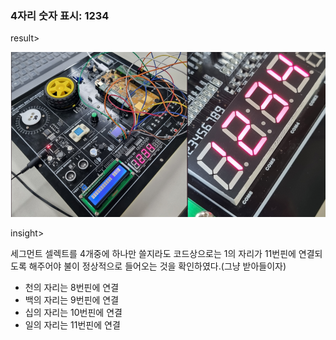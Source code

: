 ### 4자리 숫자 표시: 1234



result>

<img src="./../../images/image-20231219043519489.png" alt="image-20231219043519489" style="zoom:150%;" />



insight>

세그먼트 셀렉트를 4개중에 하나만 쓸지라도 코드상으로는 1의 자리가 11번핀에 연결되도록 해주어야 불이 정상적으로 들어오는 것을 확인하였다.(그냥 받아들이자)

- 천의 자리는 8번핀에 연결
- 백의 자리는 9번핀에 연결
- 십의 자리는 10번핀에 연결
- 일의 자리는 11번핀에 연결

